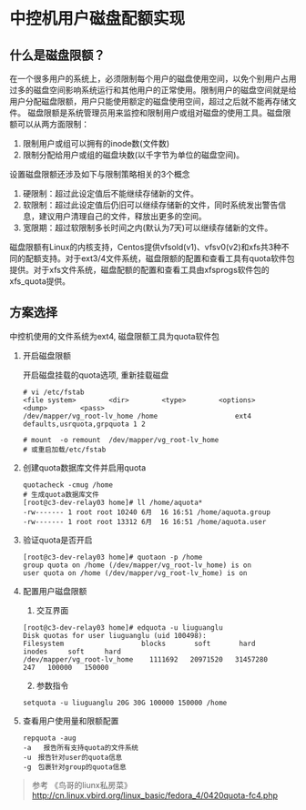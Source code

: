 # 中控机用户磁盘配额实现

## 什么是磁盘限额？

在一个很多用户的系统上，必须限制每个用户的磁盘使用空间，以免个别用户占用过多的磁盘空间影响系统运行和其他用户的正常使用。限制用户的磁盘空间就是给用户分配磁盘限额，用户只能使用额定的磁盘使用空间，超过之后就不能再存储文件。
磁盘限额是系统管理员用来监控和限制用户或组对磁盘的使用工具。磁盘限额可以从两方面限制：
1. 限制用户或组可以拥有的inode数(文件数)
2. 限制分配给用户或组的磁盘块数(以千字节为单位的磁盘空间)。

设置磁盘限额还涉及如下与限制策略相关的3个概念

1. 硬限制：超过此设定值后不能继续存储新的文件。
2. 软限制：超过此设定值后仍旧可以继续存储新的文件，同时系统发出警告信息，建议用户清理自己的文件，释放出更多的空间。
3. 宽限期：超过软限制多长时间之内(默认为7天)可以继续存储新的文件。

磁盘限额有Linux的内核支持，Centos提供vfsold(v1)、vfsv0(v2)和xfs共3种不同的配额支持。对于ext3/4文件系统，磁盘限额的配置和查看工具有quota软件包提供。对于xfs文件系统，磁盘配额的配置和查看工具由xfsprogs软件包的xfs_quota提供。

## 方案选择

中控机使用的文件系统为ext4, 磁盘限额工具为quota软件包

1. 开启磁盘限额


    开启磁盘挂载的quota选项, 重新挂载磁盘
    ```
    # vi /etc/fstab
    <file system>        <dir>        <type>        <options>        <dump>        <pass>
    /dev/mapper/vg_root-lv_home /home                   ext4    defaults,usrquota,grpquota 1 2

    # mount  -o remount  /dev/mapper/vg_root-lv_home
    # 或重启加载/etc/fstab
    ```

2. 创建quota数据库文件并启用quota

    ```
    quotacheck -cmug /home
    # 生成quota数据库文件
    [root@c3-dev-relay03 home]# ll /home/aquota*
    -rw------- 1 root root 10240 6月  16 16:51 /home/aquota.group
    -rw------- 1 root root 13312 6月  16 16:51 /home/aquota.user
    ```

3. 验证quota是否开启

    ```
    [root@c3-dev-relay03 home]# quotaon -p /home
    group quota on /home (/dev/mapper/vg_root-lv_home) is on
    user quota on /home (/dev/mapper/vg_root-lv_home) is on
    ```

4. 配置用户磁盘限额
   1. 交互界面
    ```
    [root@c3-dev-relay03 home]# edquota -u liuguanglu
    Disk quotas for user liuguanglu (uid 100498):
    Filesystem                   blocks       soft       hard     inodes     soft     hard
    /dev/mapper/vg_root-lv_home    1111692   20971520   31457280        247   100000   150000
    ```
   2. 参数指令
    ```
    setquota -u liuguanglu 20G 30G 100000 150000 /home
    ```
5. 查看用户使用量和限额配置

    ```
    repquota -aug
    -a   报告所有支持quota的文件系统
    -u　报告针对user的quota信息
    -g　包裹针对group的quota信息
    ```

> 参考
《鸟哥的liunx私房菜》http://cn.linux.vbird.org/linux_basic/fedora_4/0420quota-fc4.php
